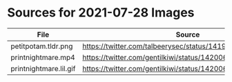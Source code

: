 # Sources for 2021-07-28 Images

File | Source
--- | ---
petitpotam.tldr.png | https://twitter.com/talbeerysec/status/1419213181214396417
printnightmare.mp4 | https://twitter.com/gentilkiwi/status/1420069224106577927
printnightmare.lil.gif | https://twitter.com/gentilkiwi/status/1420069224106577927
